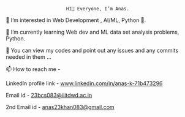                           HI👋 Everyone, I’m Anas. 

 👀 I’m interested in Web Development , AI/ML, Python 🐍. 

 🌱 I’m currently learning Web dev and ML data set analysis problems, Python. 

 💞️ You can view my codes and point out any issues and any commits needed in them ...

 📫 How to reach me - 

   Linkedln profile link - www.linkedin.com/in/anas-k-71b473296

   Email id - 23bcs083@iiitdwd.ac.in 

   2nd Email id - anas23khan083@gmail.com

<!---
ANAS727189/ANAS727189 is a ✨ special ✨ repository because its `README.md` (this file) appears on your GitHub profile.
You can click the Preview link to take a look at your changes.
--->
